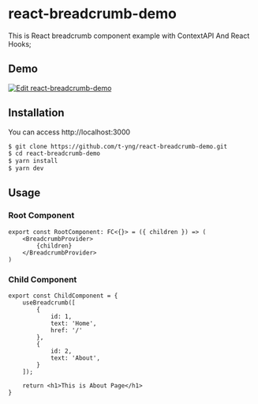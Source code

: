 # react-breadcrumb-demo

This is React breadcrumb component example with ContextAPI And React Hooks;

## Demo

[![Edit react-breadcrumb-demo](https://codesandbox.io/static/img/play-codesandbox.svg)](https://codesandbox.io/s/github/t-yng/react-breadcrumb-example/tree/master/?fontsize=14&hidenavigation=1&theme=dark)

## Installation

You can access http://localhost:3000

```bash
$ git clone https://github.com/t-yng/react-breadcrumb-demo.git
$ cd react-breadcrumb-demo
$ yarn install
$ yarn dev
```

## Usage

### Root Component

```tsx
export const RootComponent: FC<{}> = ({ children }) => (
    <BreadcrumbProvider>
        {children}
    </BreadcrumbProvider>
)
```

### Child Component

```tsx
export const ChildComponent = {
    useBreadcrumb([
        {
            id: 1,
            text: 'Home',
            href: '/'
        },
        {
            id: 2,
            text: 'About',
        }
    ]);

    return <h1>This is About Page</h1>
}
```
